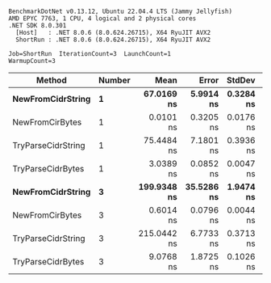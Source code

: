 ```

BenchmarkDotNet v0.13.12, Ubuntu 22.04.4 LTS (Jammy Jellyfish)
AMD EPYC 7763, 1 CPU, 4 logical and 2 physical cores
.NET SDK 8.0.301
  [Host]   : .NET 8.0.6 (8.0.624.26715), X64 RyuJIT AVX2
  ShortRun : .NET 8.0.6 (8.0.624.26715), X64 RyuJIT AVX2

Job=ShortRun  IterationCount=3  LaunchCount=1  
WarmupCount=3  

```
| Method             | Number | Mean        | Error      | StdDev    | Median      | Min         | Max         | Allocated |
|------------------- |------- |------------:|-----------:|----------:|------------:|------------:|------------:|----------:|
| **NewFromCidrString**  | **1**      |  **67.0169 ns** |  **5.9914 ns** | **0.3284 ns** |  **66.8914 ns** |  **66.7698 ns** |  **67.3896 ns** |         **-** |
| NewFromCirBytes    | 1      |   0.0101 ns |  0.3205 ns | 0.0176 ns |   0.0000 ns |   0.0000 ns |   0.0304 ns |         - |
| TryParseCidrString | 1      |  75.4484 ns |  7.1801 ns | 0.3936 ns |  75.2739 ns |  75.1722 ns |  75.8990 ns |         - |
| TryParseCidrBytes  | 1      |   3.0389 ns |  0.0852 ns | 0.0047 ns |   3.0409 ns |   3.0336 ns |   3.0422 ns |         - |
| **NewFromCidrString**  | **3**      | **199.9348 ns** | **35.5286 ns** | **1.9474 ns** | **198.8703 ns** | **198.7516 ns** | **202.1825 ns** |         **-** |
| NewFromCirBytes    | 3      |   0.6014 ns |  0.0796 ns | 0.0044 ns |   0.5991 ns |   0.5986 ns |   0.6064 ns |         - |
| TryParseCidrString | 3      | 215.0442 ns |  6.7733 ns | 0.3713 ns | 214.9616 ns | 214.7212 ns | 215.4498 ns |         - |
| TryParseCidrBytes  | 3      |   9.0768 ns |  1.8725 ns | 0.1026 ns |   9.0420 ns |   8.9961 ns |   9.1923 ns |         - |

